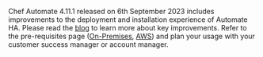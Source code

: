 Chef Automate 4.11.1 released on 6th September 2023 includes improvements to the deployment and installation experience of Automate HA. Please read the [blog](https://www.chef.io/blog/enhanced-deployment-and-installation-experience-of-automate-ha) to learn more about key improvements. Refer to the pre-requisites page ([On-Premises](https://docs.chef.io/automate/ha_on_premises_deployment_prerequisites/), [AWS](https://docs.chef.io/automate/ha_aws_deployment_prerequisites/)) and plan your usage with your customer success manager or account manager.